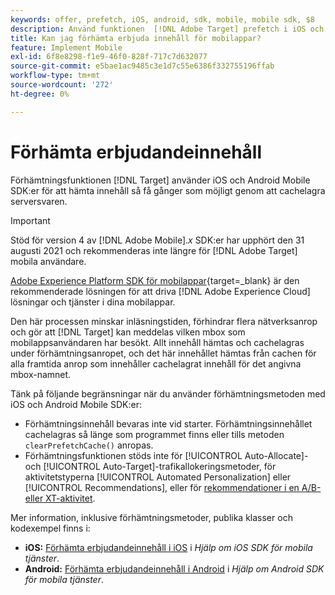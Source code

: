 ```yaml
---
keywords: offer, prefetch, iOS, android, sdk, mobile, mobile sdk, $8
description: Använd funktionen  [!DNL Adobe Target] prefetch i iOS och Android Mobile SDK:er för att hämta erbjudandeinnehåll så få gånger som möjligt genom att cachelagra serversvaren.
title: Kan jag förhämta erbjuda innehåll för mobilappar?
feature: Implement Mobile
exl-id: 6f8e8298-f1e9-46f0-828f-717c7d632077
source-git-commit: e5bae1ac9485c3e1d7c55e6386f332755196ffab
workflow-type: tm+mt
source-wordcount: '272'
ht-degree: 0%

---
```


# Förhämta erbjudandeinnehåll

Förhämtningsfunktionen [!DNL Target] använder iOS och Android Mobile SDK:er för att hämta innehåll så få gånger som möjligt genom att cachelagra serversvaren.

>[!IMPORTANT]
>
>Stöd för version 4 av [!DNL Adobe Mobile].*x* SDK:er har upphört den 31 augusti 2021 och rekommenderas inte längre för [!DNL Adobe Target] mobila användare.
>
>[Adobe Experience Platform SDK för mobilappar](https://developer.adobe.com/client-sdks/documentation/){target=_blank} är den rekommenderade lösningen för att driva [!DNL Adobe Experience Cloud] lösningar och tjänster i dina mobilappar.

Den här processen minskar inläsningstiden, förhindrar flera nätverksanrop och gör att [!DNL Target] kan meddelas vilken mbox som mobilappsanvändaren har besökt. Allt innehåll hämtas och cachelagras under förhämtningsanropet, och det här innehållet hämtas från cachen för alla framtida anrop som innehåller cachelagrat innehåll för det angivna mbox-namnet.

Tänk på följande begränsningar när du använder förhämtningsmetoden med iOS och Android Mobile SDK:er:

* Förhämtningsinnehåll bevaras inte vid starter. Förhämtningsinnehållet cachelagras så länge som programmet finns eller tills metoden `clearPrefetchCache()` anropas.
* Förhämtningsfunktionen stöds inte för [!UICONTROL Auto-Allocate]- och [!UICONTROL Auto-Target]-trafikallokeringsmetoder, för aktivitetstyperna [!UICONTROL Automated Personalization] eller [!UICONTROL Recommendations], eller för [rekommendationer i en A/B- eller XT-aktivitet](https://experienceleague.adobe.com/docs/target/using/recommendations/recommendations-as-an-offer.html?lang=sv-SE).

Mer information, inklusive förhämtningsmetoder, publika klasser och kodexempel finns i:

* **iOS:** [Förhämta erbjudandeinnehåll i iOS](https://experienceleague.adobe.com/docs/mobile-services/ios/target-ios/c-mob-target-prefetch-ios.html?lang=sv-SE) i *Hjälp om iOS SDK för mobila tjänster*.
* **Android:** [Förhämta erbjudandeinnehåll i Android](https://experienceleague.adobe.com/docs/mobile-services/android/target-android/c-mob-target-prefetch-android.html?lang=sv-SE) i *Hjälp om Android SDK för mobila tjänster*.
